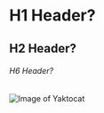 # H1 Header?
## H2 Header?
###### H6 Header?
![Image of Yaktocat](https://octodex.github.com/images/yaktocat.png)
